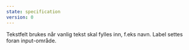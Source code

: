 ```yaml
---
state: specification
version: 0
---
```

Tekstfelt brukes når vanlig tekst skal fylles inn, f.eks navn. Label settes foran input-område.
